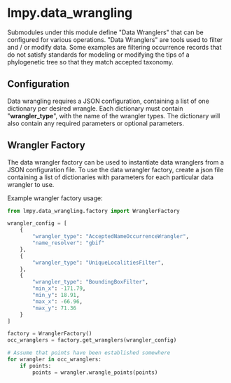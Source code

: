 # lmpy.data_wrangling

Submodules under this module define "Data Wranglers" that can be configured for
various operations. "Data Wranglers" are tools used to filter and / or modify data.
Some examples are filtering
occurrence records that do not satisfy standards for modeling or modifying the tips of a
phylogenetic tree so that they match accepted taxonomy.

## Configuration

Data wrangling requires a JSON configuration, containing a list of one dictionary per
desired wrangle. Each dictionary must contain "**wrangler_type**", with the name of the
wrangler types. The dictionary will also contain any required parameters or optional
parameters.

## Wrangler Factory

The data wrangler factory can be used to instantiate data wranglers from a JSON configuration
file.  To use the data wrangler factory, create a json file containing a list of dictionaries
with parameters for each particular data wrangler to use.

Example wrangler factory usage:

```python
from lmpy.data_wrangling.factory import WranglerFactory

wrangler_config = [
    {
        "wrangler_type": "AcceptedNameOccurrenceWrangler",
        "name_resolver": "gbif"
    },
    {
        "wrangler_type": "UniqueLocalitiesFilter",
    },
    {
        "wrangler_type": "BoundingBoxFilter",
        "min_x": -171.79,
        "min_y": 18.91,
        "max_x": -66.96,
        "max_y": 71.36
    }
]

factory = WranglerFactory()
occ_wranglers = factory.get_wranglers(wrangler_config)

# Assume that points have been established somewhere
for wrangler in occ_wranglers:
    if points:
        points = wrangler.wrangle_points(points)
```
